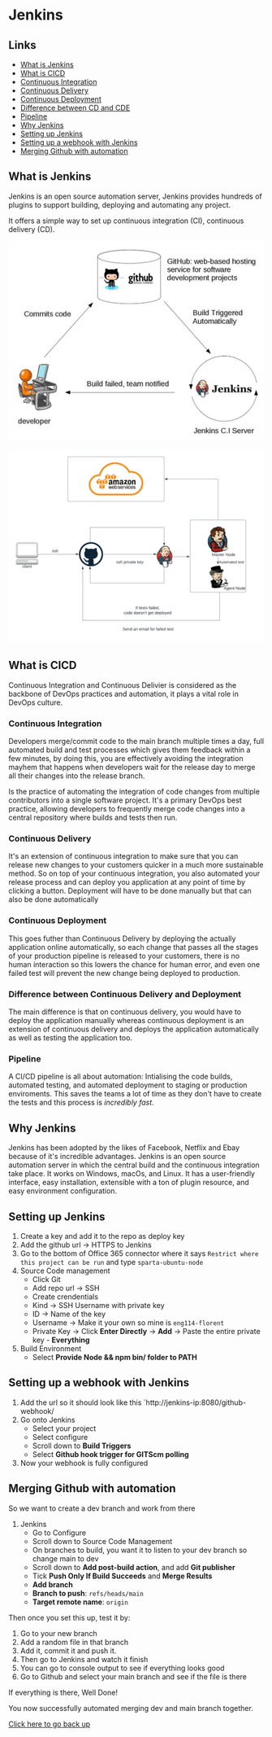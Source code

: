 # Jenkins

## Links

- [What is Jenkins](#what-is-jenkins)
- [What is CICD](#what-is-cicd)
- [Continuous Integration](#continuous-integration)
- [Continuous Delivery](#continuous-delivery)
- [Continuous Deployment](#continuous-deployment)
- [Difference between CD and CDE](#difference-between-continuous-delivery-and-deployment)
- [Pipeline](#pipeline)
- [Why Jenkins](#why-jenkins)
- [Setting up Jenkins](#setting-up-jenkins)
- [Setting up a webhook with Jenkins](#setting-up-a-webhook-with-jenkins)
- [Merging Github with automation](#merging-github-with-automation)

## What is Jenkins

Jenkins is an open source automation server, Jenkins provides hundreds of plugins to support building, deploying and automating any project.

It offers a simple way to set up continuous integration (CI), continuous delivery (CD).

![Jenkins](./images/continuous-integration-with-jenkins.jpg)


![My own Jenkins diagram](./images/own-jenkins-diagram.png)

## What is CICD

Continuous Integration and Continuous Delivier is considered as the backbone of DevOps practices and automation, it plays a vital role in DevOps culture.

### Continuous Integration 

Developers merge/commit code to the main branch multiple times a day, full automated build and test processes which gives them feedback within a few minutes, by doing this, you are effectively avoiding the integration mayhem that happens when developers wait for the release day to merge all their changes into the release branch.

Is the practice of automating the integration of code changes from multiple contributors into a single software project. It's a primary DevOps best practice, allowing developers to frequently merge code changes into a central repository where builds and tests then run.

### Continuous Delivery

It's an extension of continuous integration to make sure that you can release new changes to your customers quicker in a much more sustainable method. So on top of your continuous integration, you also automated your release process and can deploy you application at any point of time by clicking a button. Deployment will have to be done manually but that can also be done automatically

### Continuous Deployment

This goes futher than Continuous Delivery by deploying the actually application online automatically, so each change that passes all the stages of your production pipeline is released to your customers, there is no human interaction so this lowers the chance for human error, and even one failed test will prevent the new change being deployed to production.

### Difference between Continuous Delivery and Deployment

The main difference is that on continuous delivery, you would have to deploy the application manually whereas continuous deployment is an extension of continuous delivery and deploys the application automatically as well as testing the application too.

### Pipeline

A CI/CD pipeline is all about automation: Intialising the code builds, automated testing, and automated deployment to staging or production enviroments. This saves the teams a lot of time as they don't have to create the tests and this process is *incredibly fast*.

## Why Jenkins

Jenkins has been adopted by the likes of Facebook, Netflix and Ebay because of it's incredible advantages. Jenkins is an open source automation server in which the central build and the continuous integration take place. It works on Windows, macOs, and Linux. It has a user-friendly interface, easy installation, extensible with a ton of plugin resource, and easy environment configuration.

## Setting up Jenkins

1. Create a key and add it to the repo as deploy key
2. Add the github url -> HTTPS to Jenkins
3. Go to the bottom of Office 365 connector where it says `Restrict where this project can be run` and type `sparta-ubuntu-node`
4. Source Code management
	- Click Git
	- Add repo url -> SSH
	- Create crendentials
	- Kind -> SSH Username with private key
	- ID -> Name of the key
	- Username -> Make it your own so mine is `eng114-florent`
	- Private Key -> Click **Enter Directly** -> **Add** -> Paste the entire private key - **Everything**
5. Build Environment
	- Select **Provide Node && npm bin/ folder to PATH**

## Setting up a webhook with Jenkins

1. Add the url so it should look like this `http://jenkins-ip:8080/github-webhook/
2. Go onto Jenkins
	- Select your project
	- Select configure
	- Scroll down to **Build Triggers**
	- Select **Github hook trigger for GITScm polling**
3. Now your webhook is fully configured

## Merging Github with automation

So we want to create a dev branch and work from there

1. Jenkins
	- Go to Configure 
	- Scroll down to Source Code Management
	- On branches to build, you want it to listen to your dev branch so change main to dev
	- Scroll down to **Add post-build action**, and add **Git publisher**
	- Tick **Push Only If Build Succeeds** and **Merge Results**
	- **Add branch**
	- **Branch to push**: `refs/heads/main`
	- **Target remote name**: `origin`

Then once you set this up, test it by:
1. Go to your new branch
2. Add a random file in that branch
3. Add it, commit it and push it.
4. Then go to Jenkins and watch it finish
5. You can go to console output to see if everything looks good
6. Go to Github and select your main branch and see if the file is there

If everything is there, Well Done!

You now successfully automated merging dev and main branch together.

[Click here to go back up](#jenkins)
